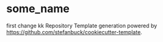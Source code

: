 # some_name

first change
kk
Repository Template generation powered by https://github.com/stefanbuck/cookiecutter-template.
